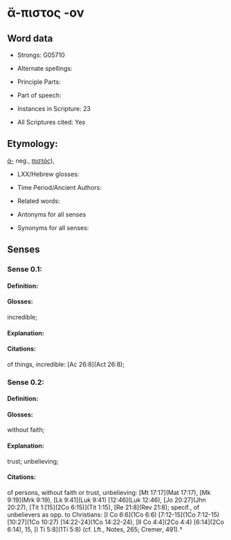 # ἄ-πιστος -ον

<!-- Status: S2=NeedsEdits -->
<!-- Lexica used for edits:   -->

## Word data

* Strongs: G05710

* Alternate spellings:



* Principle Parts: 


* Part of speech: 


* Instances in Scripture: 23

* All Scriptures cited: Yes

## Etymology: 

[ἀ-]() neg., [πιστός]()),

* LXX/Hebrew glosses: 


* Time Period/Ancient Authors: 


* Related words: 

* Antonyms for all senses

* Synonyms for all senses: 


## Senses 


### Sense  0.1: 

#### Definition: 

#### Glosses: 

incredible; 

#### Explanation: 


#### Citations: 

of things, incredible: [Ac 26:8](Act 26:8);

### Sense  0.2: 

#### Definition: 

#### Glosses: 

without faith; 

#### Explanation: 

trust; 
unbelieving; 

#### Citations: 

of persons, without faith or trust, unbelieving: [Mt 17:17](Mat 17:17), [Mk 9:19](Mrk 9:19), [Lk 9:41](Luk 9:41) [12:46](Luk 12:46), [Jo 20:27](Jhn 20:27), [Tit 1:[15](2Co 6:15)](Tit 1:15), [Re 21:8](Rev 21:8); specif., of unbelievers as opp. to Christians: [I Co 6:6](1Co 6:6) [7:12-15](1Co 7:12-15) [10:27](1Co 10:27) [14:22-24](1Co 14:22-24), [II Co 4:4](2Co 4:4) [6:14](2Co 6:14), 15, [I Ti 5:8](1Ti 5:8) (cf. Lft., Notes, 265; Cremer, 491).†
